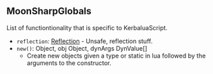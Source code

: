 ## MoonSharpGlobals

List of functiontionality that is specific to KerbaluaScript.

- `reflection`: [Reflection](Reflection.md) - Unsafe, reflection stuff.
- `new()`: Object, obj Object, dynArgs DynValue[]
  - Create new objects given a type or static in lua followed by the arguments to the constructor.
